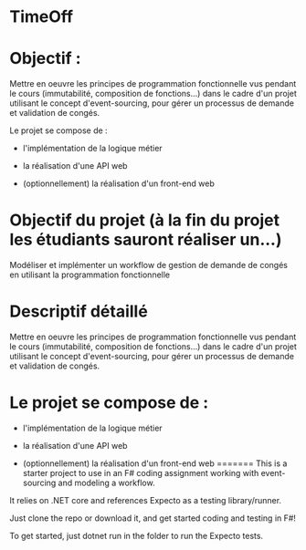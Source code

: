 # TimeOff

# Objectif :

Mettre en oeuvre les principes de programmation fonctionnelle vus pendant le cours (immutabilité,
composition de fonctions...) dans le cadre d'un projet utilisant le concept d'event-sourcing, pour gérer un
processus de demande et validation de congés.

Le projet se compose de :

- l'implémentation de la logique métier

- la réalisation d'une API web

- (optionnellement) la réalisation d'un front-end web


# Objectif du projet (à la fin du projet les étudiants sauront réaliser un...)

Modéliser et implémenter un workflow de gestion de demande de congés en utilisant la programmation
fonctionnelle

# Descriptif détaillé

Mettre en oeuvre les principes de programmation fonctionnelle vus pendant le cours (immutabilité,
composition de fonctions...) dans le cadre d'un projet utilisant le concept d'event-sourcing, pour gérer un
processus de demande et validation de congés.

# Le projet se compose de :

- l'implémentation de la logique métier

- la réalisation d'une API web

- (optionnellement) la réalisation d'un front-end web
=======
This is a starter project to use in an F# coding assignment working with event-sourcing and modeling a workflow.

It relies on .NET core and references Expecto as a testing library/runner.

Just clone the repo or download it, and get started coding and testing in F#!

To get started, just dotnet run in the folder to run the Expecto tests.
